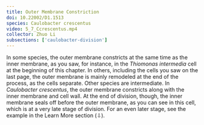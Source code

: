 ```yaml
---
title: Outer Membrane Constriction
doi: 10.22002/D1.1513
species: Caulobacter crescentus
video: 5_7_Ccrescentus.mp4
collector: Zhuo Li
subsections: ['caulobacter-division']
---
```


In some species, the outer membrane constricts at the same time as the inner membrane, as you saw, for instance, in the *Thiomonas intermedia* cell at the beginning of this chapter. In others, including the cells you saw on the last page, the outer membrane is mainly remodeled at the end of the process, as the cells separate. Other species are intermediate. In *Caulobacter crescentus*, the outer membrane constricts along with the inner membrane and cell wall. At the end of division, though, the inner membrane seals off before the outer membrane, as you can see in this cell, which is at a very late stage of division. For an even later stage, see the example in the Learn More section (⇩).

